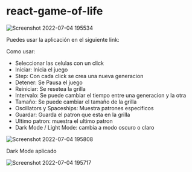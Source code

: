 # react-game-of-life

![Screenshot 2022-07-04 195534](https://user-images.githubusercontent.com/89802245/177223648-e87e22c7-7e33-4d94-90fa-17cd4d1b61e0.png)


Puedes usar la aplicación en el siguiente link: 

Como usar:

- Seleccionar las celulas con un click
- Iniciar: Inicia el juego
- Step: Con cada click se crea una nueva generacion
- Detener: Se Pausa el juego
- Reiniciar: Se resetea la grilla
- Intervalo: Se puede cambiar el tiempo entre una generacion y la otra
- Tamaño: Se puede cambiar el tamaño de la grilla
- Oscillators y Spaceships: Muestra patrones especificos
- Guardar: Guarda el patron que esta en la grilla
- Ultimo patron: muestra el ultimo patron
- Dark Mode / Light Mode: cambia a modo oscuro o claro 

![Screenshot 2022-07-04 195808](https://user-images.githubusercontent.com/89802245/177224174-d48e576e-2df9-4465-aac7-084ade6c78ad.png)



Dark Mode aplicado

![Screenshot 2022-07-04 195717](https://user-images.githubusercontent.com/89802245/177224188-63ef34e8-456f-497b-a316-086b33a2b0fa.png)

